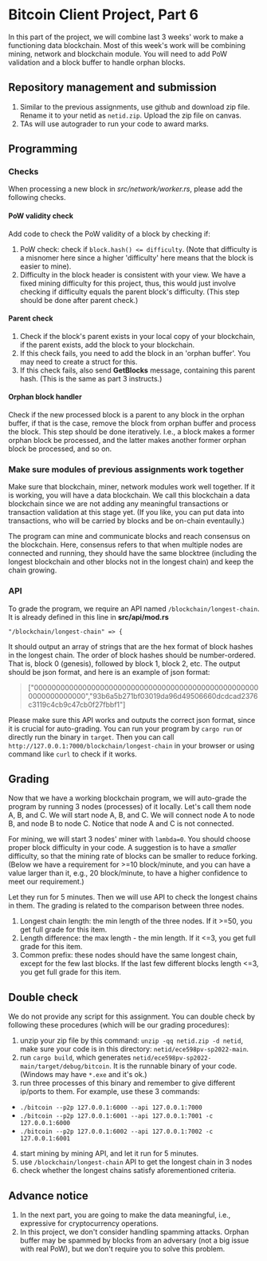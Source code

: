 # Bitcoin Client Project, Part 6

In this part of the project, we will combine last 3 weeks' work to make a functioning data blockchain. Most of this week's work will be combining mining, network and blockchain module. You will need to add PoW validation and a block buffer to handle orphan blocks.

## Repository management and submission

1. Similar to the previous assignments, use github and download zip file. Rename it to your netid as `netid.zip`. Upload the zip file on canvas.
2. TAs will use autograder to run your code to award marks.

## Programming

### Checks
When processing a new block in *src/network/worker.rs*, please add the following checks.

#### PoW validity check

Add code to check the PoW validity of a block by checking if:

1. PoW check: check if `block.hash() <= difficulty`. (Note that difficulty is a misnomer here since a higher 'difficulty' here means that the block is easier to mine).
2. Difficulty in the block header is consistent with your view. We have a fixed mining difficulty for this project, thus, this would just involve checking if difficulty equals the parent block's difficulty. (This step should be done after parent check.)

#### Parent check

1. Check if the block's parent exists in your local copy of your blockchain, if the parent exists, add the block to your blockchain.
2. If this check fails, you need to add the block in an 'orphan buffer'. You may need to create a struct for this.
3. If this check fails, also send **GetBlocks** message, containing this parent hash. (This is the same as part 3 instructs.)

#### Orphan block handler

Check if the new processed block is a parent to any block in the orphan buffer, if that is the case, remove the block from orphan buffer and process the block. This step should be done iteratively. I.e., a block makes a former orphan block be processed, and the latter makes another former orphan block be processed, and so on.

### Make sure modules of previous assignments work together

Make sure that blockchain, miner, network modules work well together. If it is working, you will have a data blockchain. We call this blockchain a data blockchain since we are not adding any meaningful transactions or transaction validation at this stage yet. (If you like, you can put data into transactions, who will be carried by blocks and be on-chain eventaully.)

The program can mine and communicate blocks and reach consensus on the blockchain. Here, consensus refers to that when multiple nodes are connected and running, they should have the same blocktree (including the longest blockchain and other blocks not in the longest chain) and keep the chain growing.

### API

To grade the program, we require an API named `/blockchain/longest-chain`. It is already defined in this line in __src/api/mod.rs__
```
"/blockchain/longest-chain" => {
```

It should output an array of strings that are the hex format of block hashes in the longest chain. The order of block hashes should be number-ordered. That is, block 0 (genesis), followed by block 1, block 2, etc. The output should be json format, and here is an example of json format:

> ["0000000000000000000000000000000000000000000000000000000000000000","93b6a5b271bf03019da96d49506660dcdcad2376c3119c4cb9c47cb0f27fbbf1"]

Please make sure this API works and outputs the correct json format, since it is crucial for auto-grading. You can run your program by `cargo run` or directly run the binary in `target`. Then you can call `http://127.0.0.1:7000/blockchain/longest-chain` in your browser or using command like `curl` to check if it works.

## Grading

Now that we have a working blockchain program, we will auto-grade the program by running 3 nodes (processes) of it locally. Let's call them node A, B, and C. We will start node A, B, and C. We will connect node A to node B, and node B to node C. Notice that node A and C is not connected.

For mining, we will start 3 nodes' miner with `lambda=0`. You should choose proper block difficulty in your code. A suggestion is to have a _smaller_ difficulty, so that the mining rate of blocks can be smaller to reduce forking. (Below we have a requirement for >=10 block/minute, and you can have a value larger than it, e.g., 20 block/minute, to have a higher confidence to meet our requirement.)

Let they run for 5 minutes. Then we will use API to check the longest chains in them. The grading is related to the comparison between three nodes.

1. Longest chain length: the min length of the three nodes. If it >=50, you get full grade for this item.
2. Length difference: the max length - the min length. If it <=3, you get full grade for this item.
3. Common prefix: these nodes should have the same longest chain, except for the few last blocks. If the last few different blocks length <=3, you get full grade for this item.

## Double check
We do not provide any script for this assignment. You can double check by following these procedures (which will be our grading procedures):

1. unzip your zip file by this command: `unzip -qq netid.zip -d netid`, make sure your code is in this directory: `netid/ece598pv-sp2022-main`.
2. run `cargo build`, which generates `netid/ece598pv-sp2022-main/target/debug/bitcoin`. It is the runnable binary of your code. (Windows may have `*.exe` and it's ok.)
3. run three processes of this binary and remember to give different ip/ports to them. For example, use these 3 commands:
- `./bitcoin --p2p 127.0.0.1:6000 --api 127.0.0.1:7000`
- `./bitcoin --p2p 127.0.0.1:6001 --api 127.0.0.1:7001 -c 127.0.0.1:6000`
- `./bitcoin --p2p 127.0.0.1:6002 --api 127.0.0.1:7002 -c 127.0.0.1:6001`
4. start mining by mining API, and let it run for 5 minutes.
5. use `/blockchain/longest-chain` API to get the longest chain in 3 nodes
6. check whether the longest chains satisfy aforementioned criteria.

## Advance notice
1. In the next part, you are going to make the data meaningful, i.e., expressive for cryptocurrency operations.
2. In this project, we don't consider handling spamming attacks. Orphan buffer may be spammed by blocks from an adversary (not a big issue with real PoW), but we don't require you to solve this problem.
